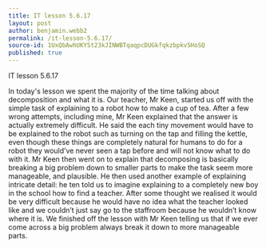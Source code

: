 ```yaml
---
title: IT lesson 5.6.17
layout: post
author: benjamin.webb2
permalink: /it-lesson-5.6.17/
source-id: 1UxQbAwhUKYSt23kJINWBTqaqpcDUGkfqkzbpkv5HoSQ
published: true
---
```

IT lesson 5.6.17

In today's lesson we spent the majority of the time talking about decomposition and what it is. Our teacher, Mr Keen, started us off with the simple task of explaining to a robot how to make a cup of tea. After a few wrong attempts, including mine, Mr Keen explained that the answer is actually extremely difficult. He said the each tiny movement would have to be explained to the robot such as turning on the tap and filling the kettle, even though these things are completely natural for humans to do for a robot they would’ve never seen a tap before and will not know what to do with it. Mr Keen then went on to explain that decomposing is basically breaking a big problem down to smaller parts to make the task seem more manageable, and plausible. He then used another example of explaining intricate detail: he ten told us to imagine explaining to a completely new boy in the school how to find a teacher. After some thought we realised it would be very difficult because he would have no idea what the teacher looked like and we couldn’t just say go to the staffroom because he wouldn’t know where it is. We finished off the lesson with Mr Keen telling us that if we ever come across a big problem always break it down to more manageable parts.

